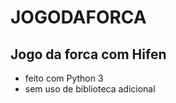 # JOGODAFORCA

## Jogo da forca com Hifen

- feito com Python 3
- sem uso de biblioteca adicional 

